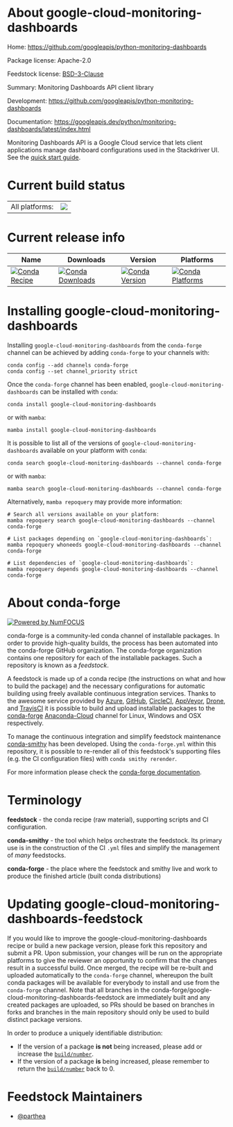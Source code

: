 About google-cloud-monitoring-dashboards
========================================

Home: https://github.com/googleapis/python-monitoring-dashboards

Package license: Apache-2.0

Feedstock license: [BSD-3-Clause](https://github.com/conda-forge/google-cloud-monitoring-dashboards-feedstock/blob/main/LICENSE.txt)

Summary: Monitoring Dashboards API client library

Development: https://github.com/googleapis/python-monitoring-dashboards

Documentation: https://googleapis.dev/python/monitoring-dashboards/latest/index.html

Monitoring Dashboards API is a Google Cloud service that lets client applications manage dashboard configurations used in the Stackdriver UI.
See the [quick start guide](https://googleapis.dev/python/monitoring-dashboards/latest/index.html#quick-start).

Current build status
====================


<table><tr><td>All platforms:</td>
    <td>
      <a href="https://dev.azure.com/conda-forge/feedstock-builds/_build/latest?definitionId=9657&branchName=main">
        <img src="https://dev.azure.com/conda-forge/feedstock-builds/_apis/build/status/google-cloud-monitoring-dashboards-feedstock?branchName=main">
      </a>
    </td>
  </tr>
</table>

Current release info
====================

| Name | Downloads | Version | Platforms |
| --- | --- | --- | --- |
| [![Conda Recipe](https://img.shields.io/badge/recipe-google--cloud--monitoring--dashboards-green.svg)](https://anaconda.org/conda-forge/google-cloud-monitoring-dashboards) | [![Conda Downloads](https://img.shields.io/conda/dn/conda-forge/google-cloud-monitoring-dashboards.svg)](https://anaconda.org/conda-forge/google-cloud-monitoring-dashboards) | [![Conda Version](https://img.shields.io/conda/vn/conda-forge/google-cloud-monitoring-dashboards.svg)](https://anaconda.org/conda-forge/google-cloud-monitoring-dashboards) | [![Conda Platforms](https://img.shields.io/conda/pn/conda-forge/google-cloud-monitoring-dashboards.svg)](https://anaconda.org/conda-forge/google-cloud-monitoring-dashboards) |

Installing google-cloud-monitoring-dashboards
=============================================

Installing `google-cloud-monitoring-dashboards` from the `conda-forge` channel can be achieved by adding `conda-forge` to your channels with:

```
conda config --add channels conda-forge
conda config --set channel_priority strict
```

Once the `conda-forge` channel has been enabled, `google-cloud-monitoring-dashboards` can be installed with `conda`:

```
conda install google-cloud-monitoring-dashboards
```

or with `mamba`:

```
mamba install google-cloud-monitoring-dashboards
```

It is possible to list all of the versions of `google-cloud-monitoring-dashboards` available on your platform with `conda`:

```
conda search google-cloud-monitoring-dashboards --channel conda-forge
```

or with `mamba`:

```
mamba search google-cloud-monitoring-dashboards --channel conda-forge
```

Alternatively, `mamba repoquery` may provide more information:

```
# Search all versions available on your platform:
mamba repoquery search google-cloud-monitoring-dashboards --channel conda-forge

# List packages depending on `google-cloud-monitoring-dashboards`:
mamba repoquery whoneeds google-cloud-monitoring-dashboards --channel conda-forge

# List dependencies of `google-cloud-monitoring-dashboards`:
mamba repoquery depends google-cloud-monitoring-dashboards --channel conda-forge
```


About conda-forge
=================

[![Powered by
NumFOCUS](https://img.shields.io/badge/powered%20by-NumFOCUS-orange.svg?style=flat&colorA=E1523D&colorB=007D8A)](https://numfocus.org)

conda-forge is a community-led conda channel of installable packages.
In order to provide high-quality builds, the process has been automated into the
conda-forge GitHub organization. The conda-forge organization contains one repository
for each of the installable packages. Such a repository is known as a *feedstock*.

A feedstock is made up of a conda recipe (the instructions on what and how to build
the package) and the necessary configurations for automatic building using freely
available continuous integration services. Thanks to the awesome service provided by
[Azure](https://azure.microsoft.com/en-us/services/devops/), [GitHub](https://github.com/),
[CircleCI](https://circleci.com/), [AppVeyor](https://www.appveyor.com/),
[Drone](https://cloud.drone.io/welcome), and [TravisCI](https://travis-ci.com/)
it is possible to build and upload installable packages to the
[conda-forge](https://anaconda.org/conda-forge) [Anaconda-Cloud](https://anaconda.org/)
channel for Linux, Windows and OSX respectively.

To manage the continuous integration and simplify feedstock maintenance
[conda-smithy](https://github.com/conda-forge/conda-smithy) has been developed.
Using the ``conda-forge.yml`` within this repository, it is possible to re-render all of
this feedstock's supporting files (e.g. the CI configuration files) with ``conda smithy rerender``.

For more information please check the [conda-forge documentation](https://conda-forge.org/docs/).

Terminology
===========

**feedstock** - the conda recipe (raw material), supporting scripts and CI configuration.

**conda-smithy** - the tool which helps orchestrate the feedstock.
                   Its primary use is in the construction of the CI ``.yml`` files
                   and simplify the management of *many* feedstocks.

**conda-forge** - the place where the feedstock and smithy live and work to
                  produce the finished article (built conda distributions)


Updating google-cloud-monitoring-dashboards-feedstock
=====================================================

If you would like to improve the google-cloud-monitoring-dashboards recipe or build a new
package version, please fork this repository and submit a PR. Upon submission,
your changes will be run on the appropriate platforms to give the reviewer an
opportunity to confirm that the changes result in a successful build. Once
merged, the recipe will be re-built and uploaded automatically to the
`conda-forge` channel, whereupon the built conda packages will be available for
everybody to install and use from the `conda-forge` channel.
Note that all branches in the conda-forge/google-cloud-monitoring-dashboards-feedstock are
immediately built and any created packages are uploaded, so PRs should be based
on branches in forks and branches in the main repository should only be used to
build distinct package versions.

In order to produce a uniquely identifiable distribution:
 * If the version of a package **is not** being increased, please add or increase
   the [``build/number``](https://docs.conda.io/projects/conda-build/en/latest/resources/define-metadata.html#build-number-and-string).
 * If the version of a package **is** being increased, please remember to return
   the [``build/number``](https://docs.conda.io/projects/conda-build/en/latest/resources/define-metadata.html#build-number-and-string)
   back to 0.

Feedstock Maintainers
=====================

* [@parthea](https://github.com/parthea/)

